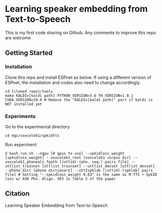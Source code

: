 # Learning speaker embedding from Text-to-Speech

This is my first code sharing on Github. Any comments to improve this repo are welcome

## Getting Started

### Installation

Clone this repo and install ESPnet as below. If using a different version of ESPnet, the installation and codes also need to change accordingly.

```
cd [cloned repo]/tools
make KALDI=[kaldi path] PYTHON_VERSION=3.6 TH_VERSION=1.0.1 CUDA_VERSION=10.0 # Remove the "KALDI=[kaldi path]" part if kaldi is NOT installed yet
```

### Experiments

Go to the experimental directory

```
cd egs/voxceleb1/spkidtts
```

Run experiment

```
$ bash run.sh --ngpu [# gpus to use] --spkidloss_weight [spkidloss_weight] --voxceleb1_root [voxceleb1 corpus dir] --voxceleb1_phoneali_fpath [(uttid)-(phn. seq.) pairs file] --uttlist_trainset [uttlist_trainset] --uttlist_devset [uttlist_devset] --phone_dict [phone dictionary] --utt2spklab [(uttid)-(spklab) pairs file] # Setting "--spkidloss_weight 0.03" is the same as M-TTS + SpkID loss w/ ASR Phn. Align. SR3 in Table 5 of the paper
```

## Citation

Learning Speaker Embedding from Text-to-Speech
